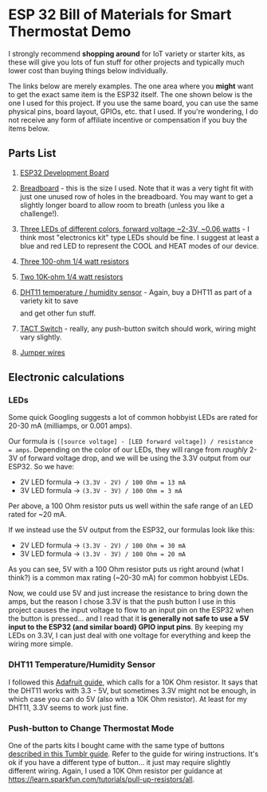 # ESP 32 Bill of Materials for Smart Thermostat Demo

I strongly recommend **shopping around** for IoT variety or starter kits, as these will give you lots of fun stuff for other projects and typically much lower cost than buying things below individually.

The links below are merely examples. The one area where you **might** want to get the exact same item is the ESP32 itself. The one shown below is the one I used for this project. If you use the same board, you can use the same physical pins, board layout, GPIOs, etc. that I used. If you're wondering, I do not receive any form of affiliate incentive or compensation if you buy the items below.

## Parts List

1. [ESP32 Development Board](https://www.amazon.com/gp/product/B0718T232Z/ref=ppx_yo_dt_b_asin_title_o02_s01?ie=UTF8&psc=1)

2. [Breadboard](https://www.amazon.com/Qunqi-point-Experiment-Breadboard-5-5%C3%978-2%C3%970-85cm/dp/B0135IQ0ZC/ref=sr_1_13?keywords=breadboard&qid=1563661634&s=electronics&sr=1-13) - this is the size I used. Note that it was a very tight fit with just one unused row of holes in the breadboard. You may want to get a slightly longer board to allow room to breath (unless you like a challenge!). 

3. [Three LEDs of different colors, forward voltage ~2-3V, ~0.06 watts](https://www.amazon.com/Outgeek-Emitting-Assorted-Electronics-Component/dp/B07FTDWLK8/ref=sr_1_13?keywords=30+ma+led&qid=1563739605&s=gateway&sr=8-13) - I think most "electronics kit" type LEDs should be fine. I suggest at least a blue and red LED to represent the COOL and HEAT modes of our device. 

4. [Three 100-ohm 1/4 watt resistors](https://www.amazon.com/AUSTOR-Resistors-Assortment-Resistor-Experiments/dp/B07BKRS4QZ/ref=sr_1_3?keywords=resistors&qid=1563739861&s=gateway&sr=8-3)

5. [Two 10K-ohm 1/4 watt resistors](https://www.amazon.com/AUSTOR-Resistors-Assortment-Resistor-Experiments/dp/B07BKRS4QZ/ref=sr_1_3?keywords=resistors&qid=1563739861&s=gateway&sr=8-3)

6. [DHT11 temperature / humidity sensor](https://www.amazon.com/DHT-11-Digital-Temperature-Humidity-Arduino/dp/B0184Y3L4A/ref=sr_1_9?keywords=DHT11&qid=1563662201&s=gateway&sr=8-9) - Again, buy a DHT11 as part of a variety kit to save $$$$ and get other fun stuff. 

7. [TACT Switch](https://www.amazon.com/microtivity-IM206-6x6x6mm-Tact-Switch/dp/B004RXKWI6/ref=sr_1_7?keywords=tact+switch&qid=1563662373&s=gateway&sr=8-7) - really, any push-button switch should work, wiring might vary slightly. 

8. [Jumper wires](https://www.amazon.com/AUSTOR-Lengths-Assorted-Preformed-Breadboard/dp/B07CJYSL2T/ref=sr_1_2?keywords=jumper+wires+electronics&qid=1563662443&s=gateway&sr=8-2)

## Electronic calculations

### LEDs

Some quick Googling suggests a lot of common hobbyist LEDs are rated for 20-30 mA (milliamps, or 0.001 amps).

Our formula is `([source voltage] - [LED forward voltage]) / resistance = amps`. Depending on the color of our LEDs, they will range from *roughly* 2-3V of forward voltage drop, and we will be using the 3.3V output from our ESP32. So we have: 

* 2V LED formula -> `(3.3V - 2V) / 100 Ohm = 13 mA`
* 3V LED formula -> `(3.3V - 3V) / 100 Ohm = 3 mA`

Per above, a 100 Ohm resistor puts us well within the safe range of an LED rated for ~20 mA.

If we instead use the 5V output from the ESP32, our formulas look like this: 

* 2V LED formula -> `(3.3V - 2V) / 100 Ohm = 30 mA`
* 3V LED formula -> `(3.3V - 3V) / 100 Ohm = 20 mA`

As you can see, 5V with a 100 Ohm resistor puts us right around (what I think?) is a common max rating (~20-30 mA) for common hobbyist LEDs.

Now, we could use 5V and just increase the resistance to bring down the amps, but the reason I chose 3.3V is that the push button I use in this project causes the input voltage to flow to an input pin on the ESP32 when the button is pressed... and I read that it **is generally not safe to use a 5V input to the ESP32 (and similar board) GPIO input pins**. By keeping my LEDs on 3.3V, I can just deal with one voltage for everything and keep the wiring more simple. 

### DHT11 Temperature/Humidity Sensor

I followed this [Adafruit guide](https://learn.adafruit.com/dht?view=all), which calls for a 10K Ohm resistor. It says that the DHT11 works with 3.3 - 5V, but sometimes 3.3V might not be enough, in which case you can do 5V (also with a 10K Ohm resistor). At least for my DHT11, 3.3V seems to work just fine. 

### Push-button to Change Thermostat Mode

One of the parts kits I bought came with the same type of buttons [described in this Tumblr guide](https://tymkrs.tumblr.com/post/19734219441/the-four-pin-switch-hooking-it-up). Refer to the guide for wiring instructions. It's ok if you have a different type of button... it just may require slightly different wiring. Again, I used a 10K Ohm resistor per guidance at https://learn.sparkfun.com/tutorials/pull-up-resistors/all.